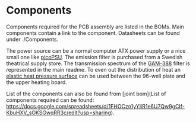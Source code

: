 # Components

Components required for the PCB assembly are listed in the BOMs. Main components contain a link to the component. Datasheets can be found under ./Components.

The power source can be a normal computer ATX power supply or a nice small one like [picoPSU](http://www.mini-box.com/s.nl/it.A/id.417/.f). The emission filter is purchased from a Swedish theatrical supply store. The transmission spectrum of the [GAM-388](http://shop.hofmann.se/GAM_Orange_gold_rush_filter?id=388-GAM#.VaYDufktM9s) filter is represented in the main readme. To even out the distribution of heat an [elastic heat pressure surface](http://catalog.cshyde.com/item/all-categories/solid-silicone-thermally-conductive-/71-tcd-60d-0625) can be used between the 96-well plate and the upper heating board.

List of the components can also be found from [joint bom](List of components required can be found: https://docs.google.com/spreadsheets/d/1FHOCzn1yYIiR1e6U7Qw9gCIf-KbuHXV_sOKSGwqRR3c/edit?usp=sharing).
